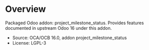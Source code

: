 # Overview

Packaged Odoo addon: project_milestone_status. Provides features documented in upstream Odoo 16 under this addon.

- Source: OCA/OCB 16.0, addon project_milestone_status
- License: LGPL-3
